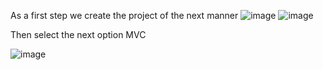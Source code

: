 As a first step we create the project of the next manner
![image](https://user-images.githubusercontent.com/51175009/59139559-530d8380-8959-11e9-9e84-12b074b0a036.png)
![image](https://user-images.githubusercontent.com/51175009/59139571-6f112500-8959-11e9-944a-422fc2cbc95a.png)

Then select the next option MVC

![image](https://user-images.githubusercontent.com/51175009/59139587-923bd480-8959-11e9-96ce-8dfb8e25428d.png)
